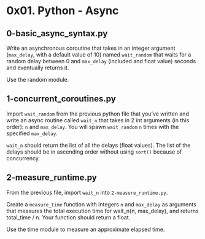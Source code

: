 # 0x01. Python - Async

## 0-basic_async_syntax.py

Write an asynchronous coroutine that takes in an integer argument
(`max_delay`, with a default value of 10) named `wait_random` that waits for
a random delay between 0 and `max_delay` (included and float value) seconds
and eventually returns it.

Use the random module.


## 1-concurrent_coroutines.py
Import `wait_random` from the previous python file that you’ve written and
write an async routine called `wait_n` that takes in 2 int arguments
(in this order): `n` and `max_delay`. You will spawn `wait_random` `n` times with
the specified `max_delay`.

`wait_n` should return the list of all the delays (float values). The list of
the delays should be in ascending order without using `sort()` because
of concurrency.

## 2-measure_runtime.py
From the previous file, import `wait_n` into `2-measure_runtime.py`.

Create a `measure_time` function with integers `n` and `max_delay` as arguments
that measures the total execution time for wait_n(n, max_delay), and returns
total_time / n. Your function should return a float.

Use the time module to measure an approximate elapsed time.
